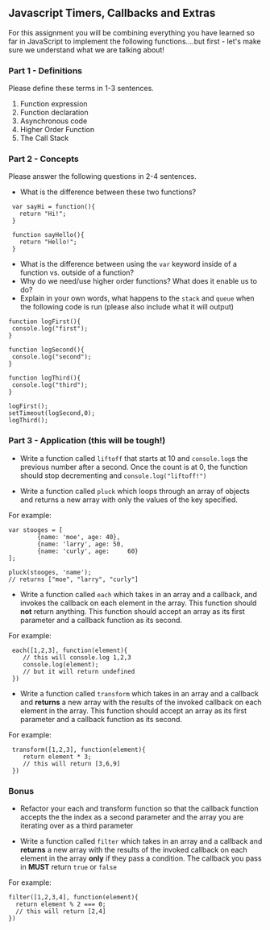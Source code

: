 ## Javascript Timers, Callbacks and Extras

For this assignment you will be combining everything you have learned so far in JavaScript to implement the following functions....but first - let's make sure we understand what we are talking about!

### Part 1 - Definitions 

Please define these terms in 1-3 sentences.

1. Function expression
2. Function declaration
3. Asynchronous code
4. Higher Order Function
5. The Call Stack

### Part 2 - Concepts

Please answer the following questions in 2-4 sentences.

- What is the difference between these two functions?

```
 var sayHi = function(){
   return "Hi!";
 }
 
 function sayHello(){
   return "Hello!";
 }
```

- What is the difference between using the `var` keyword inside of a function vs. outside of a function?
- Why do we need/use higher order functions? What does it enable us to do? 
- Explain in your own words, what happens to the `stack` and `queue` when the following code is run (please also include what it will output)

```
function logFirst(){
 console.log("first");
}

function logSecond(){
 console.log("second");
}

function logThird(){
 console.log("third");
}

logFirst();
setTimeout(logSecond,0);
logThird();
```

### Part 3 - Application (this will be tough!)

- Write a function called `liftoff` that starts at 10 and `console.log`s the previous number after a second. Once the count is at 0, the function should stop decrementing and `console.log("liftoff!")`

- Write a function called `pluck` which loops through an array of objects and returns a new array with only the values of the key specified.

For example:

```
var stooges = [
		{name: 'moe', age: 40}, 
		{name: 'larry', age: 50, 
		{name: 'curly', age:	 60}
];

pluck(stooges, 'name');
// returns ["moe", "larry", "curly"] 

```

- Write a function called `each` which takes in an array and a callback, and invokes the callback on each element in the array.  This function should **not** return anything. This function should accept an array as its first parameter and a callback function as its second.

For example: 

```
 each([1,2,3], function(element){
  	// this will console.log 1,2,3
    console.log(element);
    // but it will return undefined
 })
```

- Write a function called `transform` which takes in an array and a callback and **returns** a new array with the results of the invoked callback on each element in the array. This function should accept an array as its first parameter and a callback function as its second.

For example: 

```
 transform([1,2,3], function(element){
  	return element * 3;
  	// this will return [3,6,9]
 })
```

### Bonus

- Refactor your each and transform function so that the callback function accepts the the index as a second parameter and the array you are iterating over as a third parameter 

- Write a function called `filter` which takes in an array and a callback and **returns** a new array with the results of the invoked callback on each element in the array **only** if they pass a condition. The callback you pass in **MUST** return `true` or `false`

For example:

```
filter([1,2,3,4], function(element){
  return element % 2 === 0;
  // this will return [2,4] 
}) 
```

